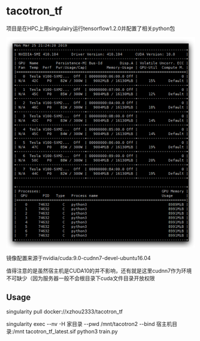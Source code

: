 # tacotron_tf

项目是在HPC上用singulairy运行tensorflow1.2.0并配置了相关python包

![GPU配置](GPU.png "GPU配置")

镜像配置来源于nvidia/cuda:9.0-cudnn7-devel-ubuntu16.04

值得注意的是虽然宿主机是CUDA10的并不影响，还有就是这里cudnn7作为环境不可缺少（因为服务器一般不会根目录下cuda文件目录开放权限

## Usage
singularity pull docker://xzhou2333/tacotron_tf


singularity exec --nv -H 家目录 --pwd /mnt/tacotron2 --bind 宿主机目录:/mnt tacotron_tf_latest.sif python3 train.py
